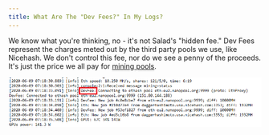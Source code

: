 ```yaml
---
title: What Are The "Dev Fees?" In My Logs?
---
```


We know what you're thinking, no - it's not Salad's "hidden fee." Dev Fees represent the charges meted out by the third
party pools we use, like Nicehash. We don't control this fee, nor do we see a penny of the proceeds. It's just the price
we all pay for [mining pools](https://en.wikipedia.org/wiki/Mining_pool).

![dev fee screenshot](./content/images/FAQ/Salad-App/What-are-the-Dev-Fees-in-my-Logs_-1.png)

